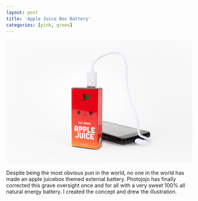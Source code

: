 ```yaml
---
layout: post
title: 'Apple Juice Box Battery'
categories: [pink, green]
---
```

<img src="/assets/img/projects/proj-3/juiceboxphoto.jpg" alt="product photo" class="image">

Despite being the most obvious pun in the world, no one in the world has made an apple juicebox themed external battery. Photojojo has finally corrected this grave oversight once and for all with a very sweet 100% all natural energy battery. I created the concept and drew the illustration. 


